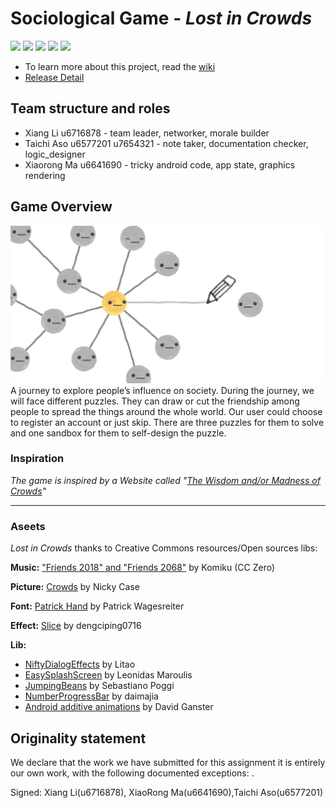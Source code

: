 # Sociological Game - _Lost in Crowds_
![](https://img.shields.io/badge/ASS-COMP6442/2100-brightgreen.svg)
![](https://img.shields.io/apm/l/vim-mode.svg)
![](https://img.shields.io/badge/Platform-Android-brightgreen.svg)
![](https://img.shields.io/badge/Version-1.0.0-orange.svg)
![](https://img.shields.io/badge/Release-1-yellow.svg)
* To learn more about this project, read the [wiki](https://gitlab.cecs.anu.edu.au/u6716878/AssignApp2019s1/wikis/home)  
* [Release Detail](https://gitlab.cecs.anu.edu.au/u6716878/AssignApp2019s1/wikis/Released-Apk)

## Team structure and roles 
+ Xiang Li u6716878 - team leader, networker, morale builder
+ Taichi Aso u6577201 u7654321 - note taker, documentation checker, logic_designer
+ Xiaorong Ma u6641690 - tricky android code, app state, graphics rendering

## Game Overview 
![](Assets/thumb.png)
A journey to explore people’s influence on society. During the journey, we will face different puzzles. They can draw or cut the friendship among people to spread the things around the whole world. Our user could choose to register an account or just skip. There are three puzzles for them to solve and one sandbox for them to self-design the puzzle.  
### Inspiration
_The game is inspired by a Website called "[The Wisdom and/or Madness of Crowds](https://ncase.me/crowds/)"_  
- - -     
### Aseets
_Lost in Crowds_ thanks to Creative Commons resources/Open sources libs:

**Music:** ["Friends 2018" and "Friends 2068"](http://freemusicarchive.org/music/Komiku/Tale_on_the_Late/) by Komiku (CC Zero)

**Picture:** [Crowds](https://ncase.me/crowds/)    by Nicky Case

**Font:** [Patrick Hand](https://fonts.google.com/specimen/Patrick+Hand) by Patrick Wagesreiter    

**Effect:** [Slice](https://github.com/dengciping0716/FruitSliceView) by dengciping0716  

**Lib:**  
*  [NiftyDialogEffects](https://github.com/sd6352051/NiftyDialogEffects) by Litao
*  [EasySplashScreen](https://github.com/pantrif/EasySplashScreen) by Leonidas Maroulis  
*  [JumpingBeans](https://github.com/frakbot/JumpingBeans)  by Sebastiano Poggi 
*  [NumberProgressBar](https://github.com/daimajia/NumberProgressBar) by daimajia
*  [Android additive animations](https://github.com/wirecube/android_additive_animations) by David Ganster
## Originality statement
We declare that the work we have submitted for  this assignment  it is entirely our own work, with the following documented exceptions:
.

Signed: Xiang Li(u6716878), XiaoRong Ma(u6641690),Taichi Aso(u6577201)


